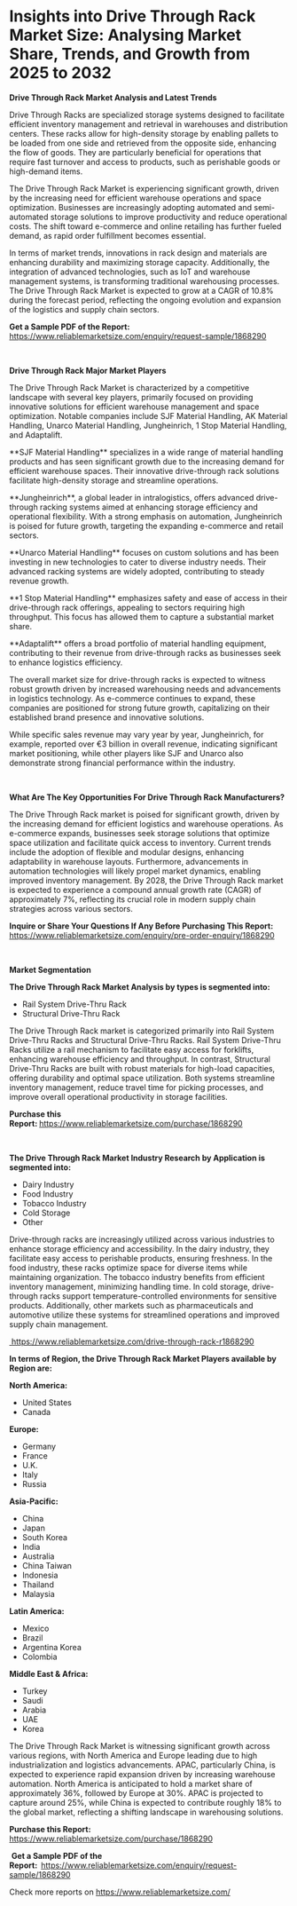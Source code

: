 <p><h1>Insights into Drive Through Rack Market Size: Analysing Market Share, Trends, and Growth from 2025 to 2032</h1></p><p><strong>Drive Through Rack Market Analysis and Latest Trends</strong></p>
<p><p>Drive Through Racks are specialized storage systems designed to facilitate efficient inventory management and retrieval in warehouses and distribution centers. These racks allow for high-density storage by enabling pallets to be loaded from one side and retrieved from the opposite side, enhancing the flow of goods. They are particularly beneficial for operations that require fast turnover and access to products, such as perishable goods or high-demand items.</p><p>The Drive Through Rack Market is experiencing significant growth, driven by the increasing need for efficient warehouse operations and space optimization. Businesses are increasingly adopting automated and semi-automated storage solutions to improve productivity and reduce operational costs. The shift toward e-commerce and online retailing has further fueled demand, as rapid order fulfillment becomes essential.</p><p>In terms of market trends, innovations in rack design and materials are enhancing durability and maximizing storage capacity. Additionally, the integration of advanced technologies, such as IoT and warehouse management systems, is transforming traditional warehousing processes. The Drive Through Rack Market is expected to grow at a CAGR of 10.8% during the forecast period, reflecting the ongoing evolution and expansion of the logistics and supply chain sectors.</p></p>
<p><strong>Get a Sample PDF of the Report:&nbsp;</strong> <a href="https://www.reliablemarketsize.com/enquiry/request-sample/1868290?utm_campaign=1884&utm_medium=2&utm_source=Github&utm_content=ia&utm_term=19022025&utm_id=drive-through-rack">https://www.reliablemarketsize.com/enquiry/request-sample/1868290</a></p>
<p>&nbsp;</p>
<p><strong>Drive Through Rack Major Market Players</strong></p>
<p><p>The Drive Through Rack Market is characterized by a competitive landscape with several key players, primarily focused on providing innovative solutions for efficient warehouse management and space optimization. Notable companies include SJF Material Handling, AK Material Handling, Unarco Material Handling, Jungheinrich, 1 Stop Material Handling, and Adaptalift.</p><p>**SJF Material Handling** specializes in a wide range of material handling products and has seen significant growth due to the increasing demand for efficient warehouse spaces. Their innovative drive-through rack solutions facilitate high-density storage and streamline operations.</p><p>**Jungheinrich**, a global leader in intralogistics, offers advanced drive-through racking systems aimed at enhancing storage efficiency and operational flexibility. With a strong emphasis on automation, Jungheinrich is poised for future growth, targeting the expanding e-commerce and retail sectors.</p><p>**Unarco Material Handling** focuses on custom solutions and has been investing in new technologies to cater to diverse industry needs. Their advanced racking systems are widely adopted, contributing to steady revenue growth.</p><p>**1 Stop Material Handling** emphasizes safety and ease of access in their drive-through rack offerings, appealing to sectors requiring high throughput. This focus has allowed them to capture a substantial market share.</p><p>**Adaptalift** offers a broad portfolio of material handling equipment, contributing to their revenue from drive-through racks as businesses seek to enhance logistics efficiency.</p><p>The overall market size for drive-through racks is expected to witness robust growth driven by increased warehousing needs and advancements in logistics technology. As e-commerce continues to expand, these companies are positioned for strong future growth, capitalizing on their established brand presence and innovative solutions. </p><p>While specific sales revenue may vary year by year, Jungheinrich, for example, reported over €3 billion in overall revenue, indicating significant market positioning, while other players like SJF and Unarco also demonstrate strong financial performance within the industry.</p></p>
<p>&nbsp;</p>
<p><strong>What Are The Key Opportunities For Drive Through Rack Manufacturers?</strong></p>
<p><p>The Drive Through Rack market is poised for significant growth, driven by the increasing demand for efficient logistics and warehouse operations. As e-commerce expands, businesses seek storage solutions that optimize space utilization and facilitate quick access to inventory. Current trends include the adoption of flexible and modular designs, enhancing adaptability in warehouse layouts. Furthermore, advancements in automation technologies will likely propel market dynamics, enabling improved inventory management. By 2028, the Drive Through Rack market is expected to experience a compound annual growth rate (CAGR) of approximately 7%, reflecting its crucial role in modern supply chain strategies across various sectors.</p></p>
<p><strong>Inquire or Share Your Questions If Any Before Purchasing This Report:</strong> <a href="https://www.reliablemarketsize.com/enquiry/pre-order-enquiry/1868290?utm_campaign=1884&utm_medium=2&utm_source=Github&utm_content=ia&utm_term=19022025&utm_id=drive-through-rack">https://www.reliablemarketsize.com/enquiry/pre-order-enquiry/1868290</a></p>
<p>&nbsp;</p>
<p><strong>Market Segmentation</strong></p>
<p><strong>The Drive Through Rack Market Analysis by types is segmented into:</strong></p>
<p><ul><li>Rail System Drive-Thru Rack</li><li>Structural Drive-Thru Rack</li></ul></p>
<p><p>The Drive Through Rack market is categorized primarily into Rail System Drive-Thru Racks and Structural Drive-Thru Racks. Rail System Drive-Thru Racks utilize a rail mechanism to facilitate easy access for forklifts, enhancing warehouse efficiency and throughput. In contrast, Structural Drive-Thru Racks are built with robust materials for high-load capacities, offering durability and optimal space utilization. Both systems streamline inventory management, reduce travel time for picking processes, and improve overall operational productivity in storage facilities.</p></p>
<p><strong>Purchase this Report:&nbsp;</strong><a href="https://www.reliablemarketsize.com/purchase/1868290?utm_campaign=1884&utm_medium=2&utm_source=Github&utm_content=ia&utm_term=19022025&utm_id=drive-through-rack">https://www.reliablemarketsize.com/purchase/1868290</a></p>
<p>&nbsp;</p>
<p><strong>The Drive Through Rack Market Industry Research by Application is segmented into:</strong></p>
<p><ul><li>Dairy Industry</li><li>Food Industry</li><li>Tobacco Industry</li><li>Cold Storage</li><li>Other</li></ul></p>
<p><p>Drive-through racks are increasingly utilized across various industries to enhance storage efficiency and accessibility. In the dairy industry, they facilitate easy access to perishable products, ensuring freshness. In the food industry, these racks optimize space for diverse items while maintaining organization. The tobacco industry benefits from efficient inventory management, minimizing handling time. In cold storage, drive-through racks support temperature-controlled environments for sensitive products. Additionally, other markets such as pharmaceuticals and automotive utilize these systems for streamlined operations and improved supply chain management.</p></p>
<p><a href="https://www.reliablemarketsize.com/drive-through-rack-r1868290?utm_campaign=1884&utm_medium=2&utm_source=Github&utm_content=ia&utm_term=19022025&utm_id=drive-through-rack">&nbsp;https://www.reliablemarketsize.com/drive-through-rack-r1868290</a></p>
<p><strong>In terms of Region, the Drive Through Rack Market Players available by Region are:</strong></p>
<p>
    <p> <strong> North America: </strong>
        <ul>
            <li>United States</li>
            <li>Canada</li>
        </ul>
        </p> 
    <p> <strong> Europe: </strong>
        <ul>
            <li>Germany</li>
            <li>France</li>
            <li>U.K.</li>
            <li>Italy</li>
            <li>Russia</li>
        </ul>
        </p> 
    <p> <strong> Asia-Pacific: </strong>
        <ul>
            <li>China</li>
            <li>Japan</li>
            <li>South Korea</li>
            <li>India</li>
            <li>Australia</li>
            <li>China Taiwan</li>
            <li>Indonesia</li>
            <li>Thailand</li>
            <li>Malaysia</li>
        </ul>
        </p> 
    <p> <strong> Latin America: </strong>
        <ul>
            <li>Mexico</li>
            <li>Brazil</li>
            <li>Argentina Korea</li>
            <li>Colombia</li>
        </ul>
        </p> 
    <p> <strong> Middle East & Africa: </strong>
        <ul>
            <li>Turkey</li>
            <li>Saudi</li>
            <li>Arabia</li>
            <li>UAE</li>
            <li>Korea</li>
        </ul>
    </p>
    </p>
<p><p>The Drive Through Rack Market is witnessing significant growth across various regions, with North America and Europe leading due to high industrialization and logistics advancements. APAC, particularly China, is expected to experience rapid expansion driven by increasing warehouse automation. North America is anticipated to hold a market share of approximately 36%, followed by Europe at 30%. APAC is projected to capture around 25%, while China is expected to contribute roughly 18% to the global market, reflecting a shifting landscape in warehousing solutions.</p></p>
<p><strong>Purchase this Report: </strong><a href="https://www.reliablemarketsize.com/purchase/1868290?utm_campaign=1884&utm_medium=2&utm_source=Github&utm_content=ia&utm_term=19022025&utm_id=drive-through-rack">https://www.reliablemarketsize.com/purchase/1868290</a></p>
<p>&nbsp;<strong>Get a Sample PDF of the Report:&nbsp;&nbsp;</strong><a href="https://www.reliablemarketsize.com/enquiry/request-sample/1868290?utm_campaign=1884&utm_medium=2&utm_source=Github&utm_content=ia&utm_term=19022025&utm_id=drive-through-rack">https://www.reliablemarketsize.com/enquiry/request-sample/1868290</a></p>
<p><strong></strong></p>
<p>Check more reports on <a href="https://www.reliablemarketsize.com/?utm_campaign=1884&utm_medium=2&utm_source=Github&utm_content=ia&utm_term=19022025&utm_id=drive-through-rack">https://www.reliablemarketsize.com/</a></p>
